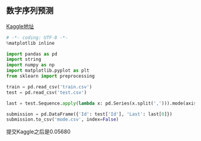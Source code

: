 
## 数字序列预测

[Kaggle地址](https://www.kaggle.com/c/integer-sequence-learning)


```python
# -*- coding: UTF-8 -*-
%matplotlib inline

import pandas as pd
import string
import numpy as np
import matplotlib.pyplot as plt
from sklearn import preprocessing
```


```python
train = pd.read_csv('train.csv')
test = pd.read_csv('test.csv')
```


```python
last = test.Sequence.apply(lambda x: pd.Series(x.split(','))).mode(axis=1).fillna(0)

```

```python
submission = pd.DataFrame({'Id': test['Id'], 'Last': last[0]})
submission.to_csv('mode.csv', index=False)
```

提交Kaggle之后是0.05680
